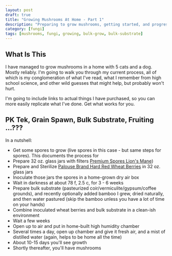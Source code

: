 ```yaml
---
layout: post
draft: true
title: "Growing Mushrooms At Home - Part 1"
description: "Preparing to grow mushrooms, getting started, and progression of skills."
category: [fungi]
tags: [mushrooms, fungi, growing, bulk-grow, bulk-substrate]
---
```


## What Is This

I have managed to grow mushrooms in a home with 5 cats and a dog. Mostly reliably.
I'm going to walk you through my current process, all of which is my conglomeration 
of what I've read, what I remember from high school science, and other wild guesses
that might help, but probably won't hurt.

I'm going to include links to actual things I have purchased, so you can more easily 
replicate what I've done. Get what works for you. 

## PK Tek, Grain Spawn, Bulk Substrate, Fruiting ...???

In a nutshell:
* Get some spores to grow (live spores in this case - but same steps for spores). 
  This documents the process for  
* Prepare 32 oz. glass jars with filters
  [Premium Spores Lion's Mane](https://premiumspores.com/product/lions-mane-liquid-culture/))
* Prepare and Sterilize [Palouse Brand Hard Red Wheat Berries](https://www.palousebrand.com/collections/hard-red-winter/products/hard-red-winter-wheat-berries-5-lb?variant=40135474053173)
  in 32 oz. glass jars
* Inoculate those jars the spores in a home-grown dry air box
* Wait in darkness at about 78 f, 2.5 c, for 3 - 6 weeks
* Prepare bulk substrate (pasteurized coir/vermiculite/gypsum/coffee grounds), and recently optionally 
  added bamboo I grew, dried naturally, and then water pastured (skip the bamboo unless you have 
  a lot of time on your hands)
* Combine inoculated wheat berries and bulk substrate in a clean-ish environment
* Wait a few weeks
* Open up to air and put in home-built high humidity chamber
* Several times a day, open up chamber and give it fresh air, and a mist of distilled water
  (again, helps to be home all the time)
* About 10-15 days you'll see growth
* Shortly thereafter, you'll have mushrooms
